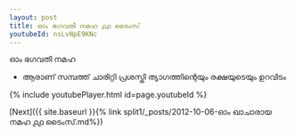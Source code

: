 ```yaml
---
layout: post
title: ഓം ഭഗവതി നമഹ ൧൧ ടൈംസ്
youtubeId: nsLvNpE9KNc
---
```

 
 
 ഓം ഭഗവതി നമഹ 
 
 -  ആരാണ് സമ്പത്ത് ചാരിറ്റി പ്രശസ്തി ത്യാഗത്തിന്റെയും രക്ഷയുടെയും ഉറവിടം 
 
  
 
  
 
 
 
 
 
 


{% include youtubePlayer.html id=page.youtubeId %}
 
[Next]({{ site.baseurl }}{% link  split1/_posts/2012-10-06-ഓം ഖാചാരായ നമഹ ൧൧ ടൈംസ്.md%})
 
